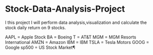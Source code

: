 # Stock-Data-Analysis-Project


I this project I will perform data analysis,visualization and calculate the stock daily return on 9 stocks.



AAPL = Apple Stock
BA = Boeing
T = AT&T
MGM = MGM Resorts International
AMZN = Amazon
IBM = IBM
TSLA = Tesla Motors
GOOG = Google
sp500 = US Stock Market¶
